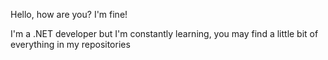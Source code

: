<div class="body">

Hello, how are you?
I'm fine!

I'm a .NET developer but I'm constantly learning, you may find a little bit of everything in my repositories

</div>

<style>
  .body{
    background-image="https://camo.githubusercontent.com/9ad8cfe3215fff758ea74784f86ef0de25b6acfbd6a4fab19d9a13ff47b05843/68747470733a2f2f7265732e636c6f7564696e6172792e636f6d2f616e7572616768617a72612f696d6167652f75706c6f61642f76313539343930383234322f6c6f676f5f636373776d652e737667";
  }
</style>
